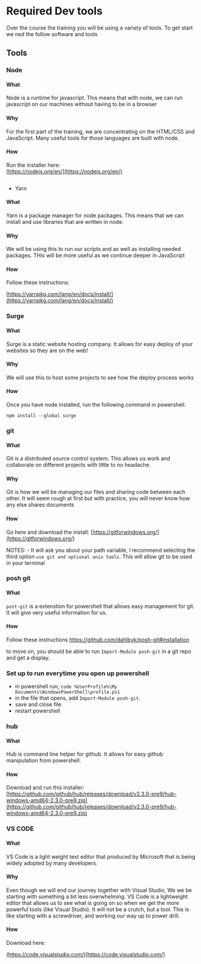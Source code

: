 # Required Dev tools 

Over the course the training you will be using a variety of tools. To get start we ned the follow software and tools


## Tools

### Node

#### What

Node is a runtime for javascript. This means that with node, we can run javascript on our machines without having to be in a browser

#### Why

For the first part of the training, we are concentrating on the HTML/CSS and JavaScript. Many useful tools for those languages are built with node. 

#### How

Run the installer here:
<br/>
[https://nodejs.org/en/](https://nodejs.org/en/)
 
```
```

- Yarn

#### What

Yarn is a package manager for node packages. This means that we can install and use libraries that are written in node.

#### Why

We will be using this to run our scripts and as well as installing needed packages. THis will be more useful as we continue deeper in JavaScript

#### How


Follow these instructions: 

[https://yarnpkg.com/lang/en/docs/install/](https://yarnpkg.com/lang/en/docs/install/)


### Surge

#### What 

Surge is a static website hosting company. It allows for easy deploy of your websites so they are on the web!

#### Why

We will use this to host some projects to see how the deploy process works

#### How

Once you have node installed, run the following command in powershell.

``` 
npm install --global surge

```

### git

#### What 

Git is a distributed source control system. This allows us work and collaborate on different projects with little to no headache.

#### Why

Git is how we will be managing our files and sharing code between each other. It will seem rough at first but with practice, you will never know how any else shares documents

#### How

Go here and download the install: 
[https://gitforwindows.org/](https://gitforwindows.org/)


NOTES: 
    - It will ask you about your path variable, I recommend selecting the third option `use git and optional unix tools`. This will allow git to be used in your terminal
    

### posh git

#### What 

`post-git` is a extenstion for powershell that allows easy management for git. It will give very useful information for us.

#### How

Follow these instructions
https://github.com/dahlbyk/posh-git#installation

to move on, you should be able to run `Import-Module posh-git` in a git repo and get a display.

### Set up to run everytime you open up powershell

- in powershell run, `code %UserProfile%\My Documents\WindowsPowerShell\profile.ps1`
- in the file that opens, add `Import-Module posh-git`. 
- save and close file
- restart powershell


### hub

#### What
 Hub is command line helper for github. It allows for easy github manipulation from powershell.

#### How
Download and run this installer: 
[https://github.com/github/hub/releases/download/v2.3.0-pre9/hub-windows-amd64-2.3.0-pre9.zip](https://github.com/github/hub/releases/download/v2.3.0-pre9/hub-windows-amd64-2.3.0-pre9.zip)

### VS CODE

#### What 
VS Code is a light weight text editor that produced by Microsoft that is being widely adopted by many developers. 

#### Why

Even though we will end our journey together with Visual Studio, We we be starting with something a bit less overwhelming. VS Code is a lightweight editor that allows us to see what is going on so when we get the more powerful tools (like Visual Studio). It will not be a crutch, but a tool. This is like starting with a screwdriver, and working our way up to power drill. 

#### How
Download here: 

(https://code.visualstudio.com/)[https://code.visualstudio.com/]
